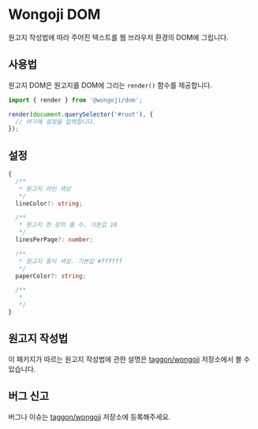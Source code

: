 # Wongoji DOM

원고지 작성법에 따라 주어진 텍스트를 웹 브라우저 환경의 DOM에 그립니다.

## 사용법

원고지 DOM은 원고지를 DOM에 그리는 `render()` 함수를 제공합니다.

```ts
import { render } from '@wongoji/dom';

render(document.querySelector('#root'), {
  // 여기에 설정을 입력합니다.
});
```

## 설정

```ts
{
  /**
   * 원고지 라인 색상
   */
  lineColor?: string;

  /**
   * 원고지 한 장의 줄 수. 기본값 10
   */
  linesPerPage?: number;

  /**
   * 원고지 종이 색상. 기본값 #ffffff
   */
  paperColor?: string;

  /**
   *
   */
}
```


## 원고지 작성법

이 패키지가 따르는 원고지 작성법에 관한 설명은 [taggon/wongoji](https://github.com/taggon/wongoji) 저장소에서 볼 수 있습니다.

## 버그 신고

버그나 이슈는 [taggon/wongoji](https://github.com/taggon/wongoji/issues) 저장소에 등록해주세요.
